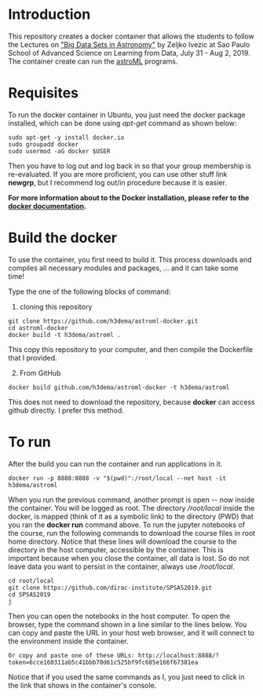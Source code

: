 # Introduction

This repository creates a docker container that allows the students to follow the Lectures on ["Big Data Sets in Astronomy"](https://github.com/dirac-institute/SPSAS2019) by Zeljko Ivezic at Sao Paulo School of Advanced Science on Learning from Data, July 31 - Aug 2, 2019.
The container create can run the [astroML](https://github.com/astroML) programs.


# Requisites

To run the docker container in Ubuntu, you just need the docker package installed, which can be done using _apt-get_ command as shown below:

```
sudo apt-get -y install docker.io
sudo groupadd docker
sudo usermod -aG docker $USER
```

Then you have to log out and log back in so that your group membership is re-evaluated. If you are more proficient, you can use other stuff link __newgrp__, but I recommend log out/in procedure because it is easier.

__For more information about to the Docker installation, please refer to the [docker documentation](https://docs.docker.com/install/).__


# Build the docker

To use the container, you first need to build it.
This process downloads and compiles all necessary modules and packages, ... and it can take some time!

Type the one of the following blocks of command:

1) cloning this repository

```
git clone https://github.com/h3dema/astroml-docker.git
cd astroml-docker
docker build -t h3dema/astroml .
```

This copy this repository to your computer, and then compile the Dockerfile that I provided.

2) From GitHub

```
docker build github.com/h3dema/astroml-docker -t h3dema/astroml
```

This does not need to download the repository, because __docker__ can access github directly. I prefer this method.


# To run

After the build you can run the container and run applications in it.

```
docker run -p 8888:8888 -v "$(pwd)":/root/local --net host -it h3dema/astroml
```

When you run the previous command, another prompt is open -- now inside the container.
You will be logged as root. The directory _/root/local_ inside the docker, is mapped (think of it as a symbolic link) to the directory (PWD) that you ran the __docker run__ command above.
To run the jupyter notebooks of the course, run the following commands to download the course files in root home directory.
Notice that these lines will download the course to the directory in the host computer, accessible by the container.
This is important because when you close the container, all data is lost.
So do not leave data you want to persist in the container, always use _/root/local_.

```
cd root/local
git clone https://github.com/dirac-institute/SPSAS2019.git
cd SPSAS2019
j
```

Then you can open the notebooks in the host computer.
To open the browser, type the command shown in a line similar to the lines below.
You can copy and paste the URL in your host web browser, and it will connect to the environment inside the container.

`
Or copy and paste one of these URLs:
        http://localhost:8888/?token=6cce160311ab5c41bbb70d61c525bf9fc685e166f67381ea
`

Notice that if you used the same commands as I, you just need to click in the link that shows in the container's console.
